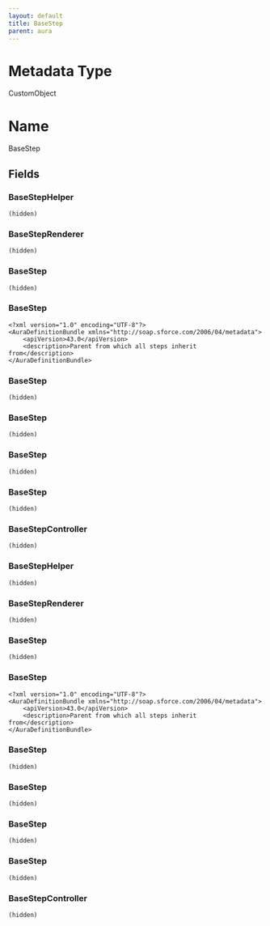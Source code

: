 ```yaml
---
layout: default
title: BaseStep
parent: aura
---
```

# Metadata Type
CustomObject

# Name
BaseStep
## Fields
### BaseStepHelper

```
(hidden)
```
### BaseStepRenderer

```
(hidden)
```
### BaseStep

```
(hidden)
```
### BaseStep

```
<?xml version="1.0" encoding="UTF-8"?>
<AuraDefinitionBundle xmlns="http://soap.sforce.com/2006/04/metadata">
    <apiVersion>43.0</apiVersion>
    <description>Parent from which all steps inherit from</description>
</AuraDefinitionBundle>
```
### BaseStep

```
(hidden)
```
### BaseStep

```
(hidden)
```
### BaseStep

```
(hidden)
```
### BaseStep

```
(hidden)
```
### BaseStepController

```
(hidden)
```
### BaseStepHelper

```
(hidden)
```
### BaseStepRenderer

```
(hidden)
```
### BaseStep

```
(hidden)
```
### BaseStep

```
<?xml version="1.0" encoding="UTF-8"?>
<AuraDefinitionBundle xmlns="http://soap.sforce.com/2006/04/metadata">
    <apiVersion>43.0</apiVersion>
    <description>Parent from which all steps inherit from</description>
</AuraDefinitionBundle>
```
### BaseStep

```
(hidden)
```
### BaseStep

```
(hidden)
```
### BaseStep

```
(hidden)
```
### BaseStep

```
(hidden)
```
### BaseStepController

```
(hidden)
```
